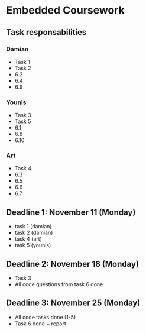 # Embedded Coursework

## Task responsabilities 
### Damian
- Task 1
- Task 2
- 6.2
- 6.4
- 6.9
### Younis 
- Task 3
- Task 5
- 6.1
- 6.8
- 6.10
### Art
- Task 4
- 6.3
- 6.5
- 6.6
- 6.7

## Deadline 1: November 11 (Monday)
- task 1 (damian)
- task 2 (damian)
- task 4 (art)
- task 5 (younis)

## Deadline 2: November 18 (Monday)
- Task 3
- All code questions from task 6 done

## Deadline 3: November 25 (Monday)
- All code tasks done (1-5)
- Task 6 done + report 